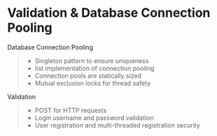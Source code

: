 Validation & Database Connection Pooling
===============
Database Connection Pooling
> * Singleton pattern to ensure uniqueness
> * list implementation of connection pooling
> * Connection pools are statically sized
> * Mutual exclusion locks for thread safety

Validation  
> * POST for HTTP requests
> * Login username and password validation
> * User registration and multi-threaded registration security